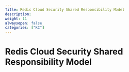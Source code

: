 ```yaml
---
Title: Redis Cloud Security Shared Responsibility Model
description:
weight: 11
alwaysopen: false
categories: ["RC"]
---
```


# Redis Cloud Security Shared Responsibility Model
